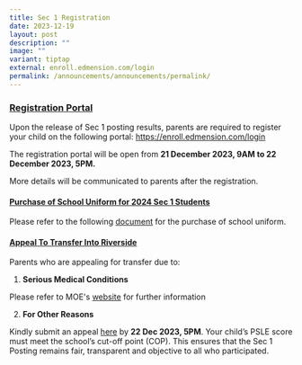 ```yaml
---
title: Sec 1 Registration
date: 2023-12-19
layout: post
description: ""
image: ""
variant: tiptap
external: enroll.edmension.com/login
permalink: /announcements/announcements/permalink/
---
```

<h3><u>Registration Portal</u></h3><p>Upon the release of Sec 1 posting results, parents are required to register your child on the following portal: <a href="https://enroll.edmension.com/login" rel="noopener noreferrer nofollow" target="_blank">https://enroll.edmension.com/login</a></p><p>The registration portal will be open from <strong>21 December 2023, 9AM to 22 December 2023, 5PM.</strong></p><p>More details will be communicated to parents after the registration.</p><p> </p><h4><u>Purchase of School Uniform for 2024 Sec 1 Students</u></h4><p>Please refer to the following <a href="/files/Purchase_of_School_Uniform_for_2024_Sec_1.pdf" rel="noopener noreferrer nofollow" target="_blank">document</a> for the purchase of school uniform.</p><p></p><h4><u>Appeal To Transfer Into Riverside</u></h4><p>Parents who are appealing for transfer due to:</p><ol data-tight="true" class="tight"><li><p><strong>Serious Medical Conditions</strong></p></li></ol><p>Please refer to MOE's <a href="https://www.moe.gov.sg/secondary/s1-posting/results/appeal-for-school-transfer" rel="noopener noreferrer nofollow" target="_blank">website</a> for further information</p><p></p><ol start="2" data-tight="true" class="tight"><li><p><strong>For Other Reasons</strong></p></li></ol><p>Kindly submit an appeal <a href="https://form.gov.sg/658102f1361254001284441c" rel="noopener noreferrer nofollow" target="_blank">here</a> by <strong>22 Dec 2023, 5PM</strong>. Your child’s PSLE score must meet the school’s cut-off point (COP). This ensures that the Sec 1 Posting remains fair, transparent and objective to all who participated.</p><p></p>